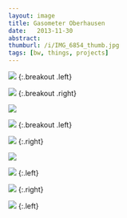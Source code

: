 ```yaml
---
layout: image
title: Gasometer Oberhausen
date:   2013-11-30
abstract: 
thumburl: /i/IMG_6854_thumb.jpg
tags: [bw, things, projects]
---
```

![]({{site.url}}/i/IMG_6854.jpg)
{:.breakout .left}

![]({{site.url}}/i/IMG_6805.jpg)
{:.breakout .right}

![]({{site.url}}/i/IMG_6880.jpg)

![]({{site.url}}/i/IMG_6881.jpg)
{:.breakout .left}

![]({{site.url}}/i/IMG_6885.jpg)
{:.right}

![]({{site.url}}/i/IMG_6889.jpg)

![]({{site.url}}/i/IMG_6862.jpg)
{:.left}

![]({{site.url}}/i/IMG_6870.jpg)
{:.right}

![]({{site.url}}/i/IMG_6872.jpg)
{:.left}

